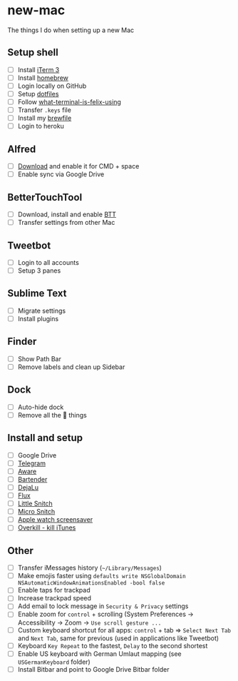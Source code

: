 # new-mac

The things I do when setting up a new Mac

## Setup shell

- [ ] Install [iTerm 3](https://www.iterm2.com/version3.html)
- [ ] Install [homebrew](https://brew.sh)
- [ ] Login locally on GitHub
- [ ] Setup [dotfiles](https://github.com/krausefx/dotfiles)
- [ ] Follow [what-terminal-is-felix-using](https://github.com/KrauseFx/what-terminal-is-felix-using)
- [ ] Transfer `.keys` file
- [ ] Install my [brewfile](https://github.com/KrauseFx/brewfile/blob/master/Brewfile)
- [ ] Login to heroku

## Alfred

- [ ] [Download](https://www.alfredapp.com/) and enable it for CMD + space
- [ ] Enable sync via Google Drive

## BetterTouchTool

- [ ] Download, install and enable [BTT](https://www.boastr.net/)
- [ ] Transfer settings from other Mac

## Tweetbot

- [ ] Login to all accounts
- [ ] Setup 3 panes

## Sublime Text

- [ ] Migrate settings
- [ ] Install plugins

## Finder

- [ ] Show Path Bar
- [ ] Remove labels and clean up Sidebar

## Dock

- [ ] Auto-hide dock
- [ ] Remove all the  things

## Install and setup

- [ ] Google Drive
- [ ] [Telegram](https://itunes.apple.com/us/app/telegram/id747648890?mt=12)
- [ ] [Aware](https://itunes.apple.com/us/app/aware/id1082170746?mt=12)
- [ ] [Bartender](https://www.macbartender.com/)
- [ ] [DejaLu](https://dejalu.me/)
- [ ] [Flux](https://justgetflux.com/)
- [ ] [Little Snitch](https://www.obdev.at/products/littlesnitch/index.html)
- [ ] [Micro Snitch](https://www.obdev.at/products/microsnitch/index.html)
- [ ] [Apple watch screensaver](http://www.rasmusnielsen.dk/applewatch/)
- [ ] [Overkill - kill iTunes](https://github.com/KrauseFx/overkill-for-mac/releases/download/1.0/Overkill.zip)

## Other

- [ ] Transfer iMessages history (`~/Library/Messages`)
- [ ] Make emojis faster using `defaults write NSGlobalDomain NSAutomaticWindowAnimationsEnabled -bool false`
- [ ] Enable taps for trackpad
- [ ] Increase trackpad speed
- [ ] Add email to lock message in `Security & Privacy` settings
- [ ] Enable zoom for `control` + scrolling (System Preferences -> Accessibility -> Zoom -> `Use scroll gesture ...`
- [ ] Custom keyboard shortcut for all apps: `control` + tab => `Select Next Tab` and `Next Tab`, same for previous (used in applications like Tweetbot)
- [ ] Keyboard `Key Repeat` to the fastest, `Delay` to the second shortest
- [ ] Enable US keyboard with German Umlaut mapping (see `USGermanKeyboard` folder)
- [ ] Install Bitbar and point to Google Drive Bitbar folder
